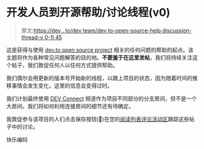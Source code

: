 # 开发人员到开源帮助/讨论线程(v0)

> 原文:[https://dev . to/dev team/dev to-open-source-help discussion-thread-v 0-1l 45](https://dev.to/devteam/devto-open-source-helpdiscussion-thread-v0-1l45)

这是获得与使用 [dev.to open source project](https://github.com/thepracticaldev/dev.to) 相关的任何问题的帮助的起点。该主题将作为各种常见问题解答的目的地。**不要羞于在这里发帖**，我们将持续关注这个帖子，我们敦促任何人以任何方式提供帮助。

我们偶尔会用更新的版本号开始新的线程，以跟上项目的状态，因为随着时间的推移事情会发生变化，这里的信息会变得过时。

我们计划最终使用 [DEV Connect](https://dev.to/connect) 频道作为项目不同部分的分支房间，但不是一个大房间。我们将如何利用连接房间的细节还有待确定。

我敦促参与该项目的人们点击保存按钮(🔖)在您的[阅读列表评论活动区](https://dev.to/readinglist?v=comments)跟踪这些帖子中的讨论。

快乐编码